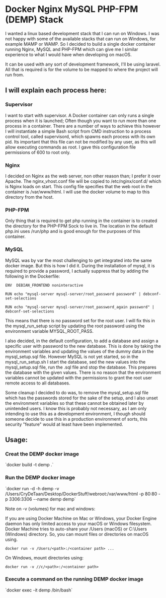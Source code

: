 <h1>Docker Nginx MySQL PHP-FPM (DEMP) Stack</h1>

I wanted a linux based development stack that I can run on Windows. I was not happy with some of the available stacks that can run on Windows, for example MAMP or WAMP. So I decided to build a single docker container running Nginx, MySQL and PHP-FPM which can give me I similar experience to what I would have when developing on macOS.

It can be used with any sort of development framework, I'll be using laravel. All that is required is for the volume to be mapped to where the project will run from.

<h2> I will explain each process here:</h2>

<h3>Supervisor</h3>
I want to start with supervisor. 
A Docker container can only runs a single process when it is launched; Often though you want to run more than one process in a container.
There are a number of ways to achieve this however I will instantiate a simple Bash script from CMD instruction to a process control tool, called supervisord, which spawns each process with its own pid. 
Its important that this file can not be modified by any user, as this will allow executing commands as root. I gave this configuration file permissions of 600 to root only. 

<h3>Nginx</h3>
I decided on Nginx as the web server, non other reason than; I prefer it over Apache.
The nginx_vhost.conf file will be copied to /etc/nginx/conf.d/ which is Nginx loads on start.
This config file specifies that the web root in the container is /var/www/html. I will use the docker volume to map to this directory from the host. 

<h3>PHP-FPM</h3>
Only thing that is required to get php running in the container is to created the directory for the PHP-FPM Sock to live in. The location in the default php.ini uses /run/php and is good enough for the purposes of this container.

<h3>MySQL</h3>
MySQL was by var the most challenging to get integrated into the same docker image. But this is how I did it.
During the installation of mysql, it is required to provide a password, I actually suppress that by adding the following in the Dockerfile:

`ENV  DEBIAN_FRONTEND noninteractive`

`RUN echo "mysql-server mysql-server/root_password password" | debconf-set-selections`

`RUN echo "mysql-server mysql-server/root_password_again password" | debconf-set-selections`

This means that there is no password set for the root user. I will fix this in the mysql_run_setup script by updating the root password using the environment variable MYSQL_ROOT_PASS.

I also decided, in the default configuration, to add a database and assign a specific user with password to the new database. This is done by taking the environment variables and updating the values of the dummy data in the mysql_setup.sql file. However MySQL is not yet started, so in the mysql_run_setup.sh I start the database, sed the new values into the mysql_setup.sql file, run the .sql file and stop the database. This prepares the database with the given values. There is no reason that the environment variables cannot be updated with the permissions to grant the root user remote access to all databases.

Some cleanup I decided to do was, to remove the mysql_setup.sql file which has the passwords stored for the sake of the setup, and I also unset the environment variables so that these cannot be obtained later by unintended users. I know this is probably not necessary, as I am only intending to use this as a development environment, I though should someone decide to use this in a production environment of sorts, this security "feature" would at least have been implemented. 

<h2>Usage:</h2>
<h3>Creat the DEMP docker image</h3>
`docker build -t demp .`

<h3>Run the DEMP docker image</h3>
`docker run -d -h demp -v /Users/CryDeTaan/Desktop/DockerStuff/webroot:/var/www/html  -p 80:80 -p 3306:3306 --name demp demp`

Note on -v (volumes) for mac and windows:

If you are using Docker Machine on Mac or Windows, your Docker Engine daemon has only limited access to your macOS or Windows filesystem. Docker Machine tries to auto-share your /Users (macOS) or C:\Users (Windows) directory. So, you can mount files or directories on macOS using.

```docker run -v /Users/<path>:/<container path> ...```

On Windows, mount directories using:

```docker run -v //c/<path>:/<container path>```

<h3>Execute a command on the running DEMP docker image</h3>
`docker exec -it demp /bin/bash`


